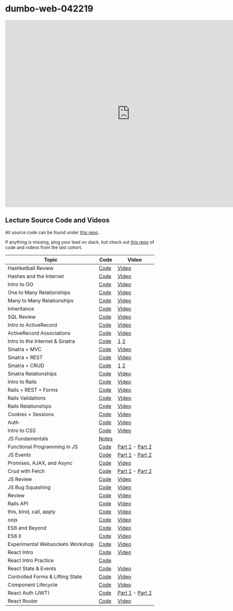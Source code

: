 # dumbo-web-042219
<iframe src="https://calendar.google.com/calendar/embed?src=flatironschool.com_8ih4tr73u41emo8udggc3l57ks%40group.calendar.google.com&ctz=America%2FNew_York" style="border: 0" width="800" height="600" frameborder="0" scrolling="no"></iframe>

## Lecture Source Code and Videos

All source code can be found under [this repo](https://github.com/learn-co-students/dumbo-web-042219/).

If anything is missing, ping your lead on slack, but check out [this repo](https://github.com/learn-co-curriculum/dumbo-web-040119/) of code and videos from the last cohort.

| **Topic**                       | **Code**                          | **Video**                                        |
| ------------------------------- | --------------------------------  | ------------------------------------------------ |
| Hashketball Review              | [Code][hashketball-code]          | [Video][hashketball-vid]                         |
| Hashes and the Internet         | [Code][hashes-internet-code]      | [Video][hashes-internet-video]                   |
| Intro to OO                     | [Code][intro-oo-code]             | [Video][intro-oo-video]                          |
| One to Many Relationships       | [Code][one-many-code]             | [Video][one-many-video]                          |
| Many to Many Relationships      | [Code][many-many-code]            | [Video][many-many-video]                         |
| Inheritance                     | [Code][inheritance-code]          | [Video][inheritance-video]                       |
| SQL Review                      | [Code][sql-review-code]           | [Video][sql-review-video]                        |
| Intro to ActiveRecord           | [Code][intro-ar-code]             | [Video][intro-ar-video]                          |
| ActiveRecord Associations       | [Code][ar-associations-code]      | [Video][ar-associations-video]                   |
| Intro to the Internet & Sinatra | [Code][in-sin-code]               | [1][in-sin-video1] [2][in-sin-video2]            |
| Sinatra + MVC                   | [Code][sinatra-mvc-code]          | [Video][sinatra-mvc-video]                       |
| Sinatra + REST                  | [Code][sinatra-rest-code]         | [Video][sinatra-rest-video]                      |
| Sinatra + CRUD                  | [Code][sin-crud-code]             | [1][sin-crud-video1] [2][sin-crud-video2]        |
| Sinatra Relationships           | [Code][sinatra-rel-code]          | [Video][sinatra-rel-video]                       |
| Intro to Rails                  | [Code][intro-rails-code]          | [Video][intro-rails-video]                       |
| Rails + REST + Forms            | [Code][rails-rest-forms-code]     | [Video][rails-rest-forms-video]                  |
| Rails Validations               | [Code][rails-validations-code]    | [Video][rails-validations-video]                 |
| Rails Relationships             | [Code][rails-rel-code]            | [Video][rails-rel-video]                         |
| Cookies + Sessions              | [Code][rails-validations-code]    | [Video][rails-validations-video]                 |
| Auth                            | [Code][authenticaion-code]        | [Video][authenticaion-video]                     |
| Intro to CSS                    | [Code][css-code]                  | [Video][css-video]                               |
| JS Fundamentals                 | [Notes][js-notes]                 |                                                  |
| Functional Programming in JS    | [Code][fp-code]                   | [Part 1][fp-video-1] - [Part 2][fp-video-2]      |
| JS Events                       | [Code][events-code]               | [Part 1][events-video-1] - [Part 2][events-video-2] |
| Promises, AJAX, and Async       | [Code][promise-code]              | [Video][promise-video]                           |
| Crud with Fetch                 | [Code][fetch-code]                | [Part 1][fetch-video-1] - [Part 2][fetch-video-2]|
| JS Review                       | [Code][js-review-code]            | [Video][js-review-code]                          |
| JS Bug Squashing | [Code][js-bug-squashing-code] | [Video][js-bug-squashing-video] |
| Review | [Code][review-code] | [Video][review-video] |
| Rails API | [Code][rails-api-code] | [Video][rails-api-video] |
| this, bind, call, apply | [Code][this-bind-call-apply-code] | [Video][this-bind-call-apply-video] |
| oojs | [Code][oojs-code] | [Video][oojs-video] |
| ES6 and Beyond | [Code][es6-beyond-code] | [Video][es6-beyond-video] |
| ES6 II | [Code][es6-ii-code] | [Video][es6-ii-video] |
| Experimental Websockets Workshop | [Code][experimental-websockets-workshop-code] | [Video][experimental-websockets-workshop-video] |
| React Intro | [Code][react-intro-code] | [Video][react-intro-video] |
| React Intro Practice | [Code][react-intro-practice-code] | |
| React State & Events | [Code][react-state-events-code] | [Video][react-state-events-video] |
| Controlled Forms & Lifting State | [Code][react-forms-code] | [Video][react-forms-video] |
| Component Lifecycle | [Code][react-lifecycle-code] | [Video][react-lifecycle-video] |
| React Auth (JWT) | [Code][react-auth-cod] | [Part 1][react-auth-vid] - [Part 2][react-auth-vid2] |
| React Router | [Code][react-router-cod] | [Video][react-router-vid] |

[hashketball-vid]: http://youtu.be/z1QM8u5SdDw
[hashketball-code]: https://github.com/learn-co-students/dumbo-web-042219/tree/master/01-hashketball-review

[hashes-internet-code]: https://github.com/learn-co-students/dumbo-web-042219/tree/master/02-hashes-internet
[hashes-internet-video]: https://youtu.be/ivpBQkmqQ7w

[intro-oo-code]: https://github.com/learn-co-students/dumbo-web-042219/tree/master/03-OO
[intro-oo-video]: http://youtu.be/1DM49yz9uIw

[one-many-code]: https://github.com/learn-co-students/dumbo-web-042219/tree/master/04-one-to-many/
[one-many-video]: http://youtu.be/hBFW3VPhsd8

[many-many-code]: https://github.com/learn-co-students/dumbo-web-042219/tree/master/05-many-to-many/
[many-many-video]: http://youtu.be/w6dCFxw2BEk

[inheritance-code]: https://github.com/learn-co-students/dumbo-web-042219/tree/master/06-inheritance/
[inheritance-video]: http://youtu.be/4ub319IsCAQ

[sql-review-code]: https://github.com/learn-co-students/dumbo-web-042219/tree/master/07-sql-review/
[sql-review-video]: http://youtu.be/ekySk63uLHs

[intro-ar-code]: https://github.com/learn-co-students/dumbo-web-042219/tree/master/08-active-record-intro/
[intro-ar-video]: http://youtu.be/So8b6-Zti8A

[ar-associations-code]: https://github.com/learn-co-students/dumbo-web-042219/tree/master/09-ar-associations/
[ar-associations-video]: http://youtu.be/uf2JlDoSJnQ

[in-sin-code]: https://github.com/learn-co-students/dumbo-web-042219/tree/master/09-intro-sinatra-internet
[in-sin-video1]: https://youtu.be/wZ81Iqvs2Yc
[in-sin-video2]: https://youtu.be/OT_bNoWAoQw

[sinatra-mvc-code]: https://github.com/learn-co-students/dumbo-web-042219/tree/master/10-sinatra-mvc
[sinatra-mvc-video]: https://youtu.be/k_fP3hFyWIQ

[sinatra-rest-code]: https://github.com/learn-co-students/dumbo-web-042219/tree/master/11-sinatra-rest/students
[sinatra-rest-video]: https://youtu.be/nP-JFqe8SLg

[sin-crud-code]: https://github.com/learn-co-students/dumbo-web-042219/tree/master/11-sinatra-rest/students
[sin-crud-video1]: https://youtu.be/ZlXd-1by1MA
[sin-crud-video2]: https://youtu.be/wrRP2Pa0lCE

[sinatra-rel-code]: https://github.com/learn-co-students/dumbo-web-042219/tree/master/12-sinatra-relationships/students
[sinatra-rel-video]: https://youtu.be/LdcqIZvGU5Y

[intro-rails-code]: https://github.com/learn-co-students/dumbo-web-042219/tree/master/13-intro-to-rails
[intro-rails-video]:  https://youtu.be/Z16cCZF7pho

[rails-rest-forms-code]: https://github.com/learn-co-students/dumbo-web-042219/tree/master/14-rails-rest-forms
[rails-rest-forms-video]:  https://youtu.be/euNdlTiMiXU

[rails-validations-code]: https://github.com/learn-co-students/dumbo-web-042219/tree/master/15-rails-validations
[rails-validations-video]:  https://youtu.be/5O93vc8QRCc

[rails-rel-code]: https://github.com/learn-co-students/dumbo-web-042219/tree/master/16-rails-associations
[rails-rel-video]:  https://youtu.be/dKSQGCkH3xg

[cookie-session-code]: https://github.com/learn-co-students/dumbo-web-042219/tree/master/17-sessions-cookies
[cookie-session-video]:  https://youtu.be/iVyH6Wbj-o8

[authenticaion-code]: https://github.com/learn-co-students/dumbo-web-042219/tree/master/18-auth
[authenticaion-video]:  https://youtu.be/XkaWfi5JfGk

[css-code]: https://github.com/learn-co-students/dumbo-web-042219/tree/master/19-css-fundamentals
[css-video]: https://youtu.be/jiCGpdYAGrk

[js-notes]: https://github.com/learn-co-students/dumbo-web-042219/tree/master/20-js-fundamentals

[fp-code]: https://github.com/learn-co-students/dumbo-web-042219/tree/master/21-functional-programming
[fp-video-1]: https://youtu.be/B3xmQJ1pRKE
[fp-video-2]: https://youtu.be/31-FVes3jEQ

[events-code]: https://github.com/learn-co-students/dumbo-web-042219/tree/master/22-events
[events-video-1]: https://youtu.be/ZsCFKjs2-FA
[events-video-2]: https://youtu.be/fNLXuoOLj_Q

[promise-code]: https://github.com/learn-co-students/dumbo-web-042219/tree/master/23-ajax-fetch-intro
[promise-video]: https://youtu.be/7XnJUm14g7Y

[fetch-code]: https://github.com/learn-co-students/dumbo-web-042219/tree/master/24-full-crud-ajax
[fetch-video-1]: https://youtu.be/g3-wB_QvRIA
[fetch-video-2]: https://youtu.be/P0FrQWXxZ2g

[js-review-code]: https://github.com/learn-co-students/dumbo-web-042219/tree/master/25-js-review
[js-review-video]: https://youtu.be/do0OMv_fh2w

[js-bug-squashing-code]: https://github.com/learn-co-students/dumbo-web-042219/tree/master/27-debugging-workshop/
[js-bug-squashing-video]: http://youtu.be/LHQyLkPFhcA

[review-code]: https://github.com/learn-co-students/dumbo-web-042219/tree/master/28-quotes-review/
[review-video]: http://youtu.be/M-2FPghlzbU

[rails-api-code]: https://github.com/learn-co-students/dumbo-web-042219/tree/master/29-rails-api/
[rails-api-video]: http://youtu.be/JZdS_lq61dk

[this-bind-call-apply-code]: https://github.com/learn-co-students/dumbo-web-042219/tree/master/30-oojs/
[this-bind-call-apply-video]: http://youtu.be/h5nVMmOFWEc

[oojs-code]: https://github.com/learn-co-students/dumbo-web-042219/tree/master/30-oojs/
[oojs-video]: http://youtu.be/D7NBUw3OvCg

[es6-beyond-code]: https://github.com/learn-co-students/dumbo-web-042219/tree/master/32-es6/
[es6-beyond-video]: http://youtu.be/u9G94zOdug4

[es6-ii-code]: https://github.com/learn-co-students/dumbo-web-042219/tree/master/32-es6/
[es6-ii-video]: http://youtu.be/kBd0WAWvayA

[experimental-websockets-workshop-code]: https://github.com/learn-co-students/dumbo-web-042219/tree/master/33-websockets-intro/
[experimental-websockets-workshop-video]: http://youtu.be/sBjkTk_U89A

[react-intro-code]: https://github.com/learn-co-students/dumbo-web-042219/tree/master/34-react-intro
[react-intro-video]: https://www.youtube.com/watch?v=6wRvqW8XdRM

[react-intro-practice-code]: https://github.com/learn-co-students/dumbo-web-042219/tree/master/35-practice-react-intro

[react-state-events-code]: https://github.com/learn-co-students/dumbo-web-042219/tree/master/36-react-state-events
[react-state-events-video]: https://www.youtube.com/watch?v=MsyRMjDnoRE

[react-forms-code]: https://github.com/learn-co-students/dumbo-web-042219/tree/master/37-react-controlled-forms-lifting-state
[react-forms-video]: https://youtu.be/S7WAmmeQyqo

[react-lifecycle-code]: https://github.com/learn-co-students/dumbo-web-042219/tree/master/38-component-lifecycle
[react-lifecycle-video]: https://youtu.be/LIIfTwG5SwA

[react-auth-cod]: https://github.com/learn-co-students/dumbo-web-042219/tree/master/39-auth
[react-auth-vid]: https://youtu.be/U520FPUZfLM
[react-auth-vid2]: https://youtu.be/LqH7_sx3-sQ


[react-router-cod]: https://github.com/learn-co-students/dumbo-web-042219/tree/master/40-react-router
[react-router-vid]: https://youtu.be/93YNyH2E_3A


[redux-cod]: https://github.com/learn-co-students/dumbo-web-042219/tree/master/41-redux-intro
[redux-vid]: https://youtu.be/91AzlxYsSw4


[react-redux-cod]: https://github.com/learn-co-students/dumbo-web-042219/tree/master/42-react-redux
[react-redux-vid]: https://youtu.be/z9AgR_kw5K4


